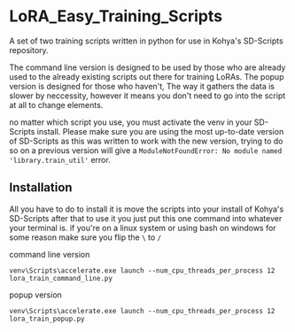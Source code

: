 # LoRA_Easy_Training_Scripts
A set of two training scripts written in python for use in Kohya's SD-Scripts repository.

The command line version is designed to be used by those who are already used to the already existing scripts out there for training LoRAs.
The popup version is designed for those who haven't, The way it gathers the data is slower by neccessity, however it means you don't need to go into the script at all to change elements.

no matter which script you use, you must activate the venv in your SD-Scripts install. Please make sure you are using the most up-to-date version of SD-Scripts as this was written to work with the new version, trying to do so on a previous version will give a `ModuleNotFoundError: No module named 'library.train_util'` error.

## Installation
All you have to do to install it is move the scripts into your install of Kohya's SD-Scripts
after that to use it you just put this one command into whatever your terminal is.
if you're on a linux system or using bash on windows for some reason make sure you flip the `\` to `/`

command line version 
```
venv\Scripts\accelerate.exe launch --num_cpu_threads_per_process 12 lora_train_command_line.py
```

popup version
```
venv\Scripts\accelerate.exe launch --num_cpu_threads_per_process 12 lora_train_popup.py
```